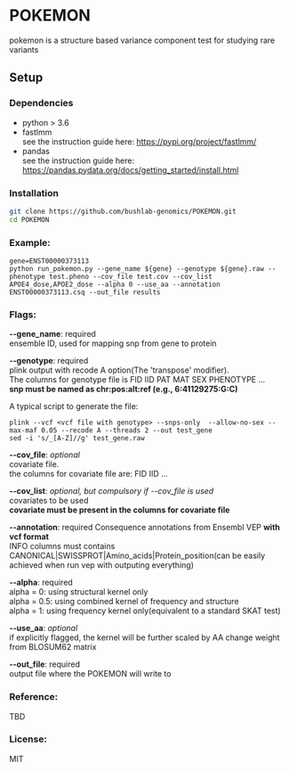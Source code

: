 # POKEMON
pokemon is a structure based variance component test for studying rare variants

## Setup
### Dependencies
- python > 3.6  
- fastlmm  
see the instruction guide here: https://pypi.org/project/fastlmm/
- pandas  
see the instruction guide here: https://pandas.pydata.org/docs/getting_started/install.html  

### Installation
```bash
git clone https://github.com/bushlab-genomics/POKEMON.git  
cd POKEMON 
```
### Example:
```
gene=ENST00000373113
python run_pokemon.py --gene_name ${gene} --genotype ${gene}.raw --phenotype test.pheno --cov_file test.cov --cov_list APOE4_dose,APOE2_dose --alpha 0 --use_aa --annotation ENST00000373113.csq --out_file results
```
### Flags:
**--gene_name**: required  
   ensemble ID, used for mapping snp from gene to protein  
   
**--genotype**: required  
   plink output with recode A option(The 'transpose' modifier).    
   The columns for genotype file is FID IID PAT MAT SEX PHENOTYPE <snp1> ... <snp2>    
   **snp must be named as chr:pos:alt:ref (e.g., 6:41129275:G:C)**
  
   A typical script to generate the file:
   ```
   plink --vcf <vcf file with genotype> --snps-only  --allow-no-sex --max-maf 0.05 --recode A --threads 2 --out test_gene
   sed -i 's/_[A-Z]//g' test_gene.raw
   ```
   
**--cov_file**:  *optional*  
  covariate file.  
  the columns for covariate file are: FID IID <cov1> ... <cov2> 
   
**--cov_list**: *optional, but compulsory if --cov_file is used*  
  covariates to be used  
  **covariate must be present in the columns for covariate file**  
   
**--annotation**: required
  Consequence annotations from Ensembl VEP __with vcf format__  
  INFO columns must contains CANONICAL|SWISSPROT|Amino_acids|Protein_position(can be easily achieved when run vep with outputing everything)  

**--alpha**:  required  
  alpha = 0: using structural kernel only  
  alpha = 0.5: using combined kernel of frequency and structure  
  alpha = 1: using frequency kernel only(equivalent to a standard SKAT test)  

**--use_aa**: *optional*  
  if explicitly flagged, the kernel will be further scaled by AA change weight from BLOSUM62 matrix  
  
**--out_file**: required  
  output file where the POKEMON will write to  

### Reference:  
TBD  

### License:  
MIT  
